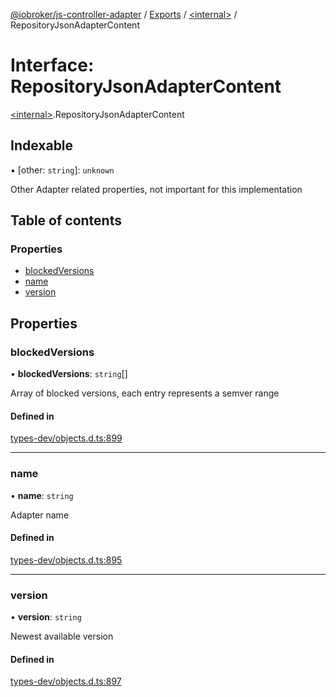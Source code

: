 [@iobroker/js-controller-adapter](../README.md) / [Exports](../modules.md) / [\<internal\>](../modules/internal_.md) / RepositoryJsonAdapterContent

# Interface: RepositoryJsonAdapterContent

[\<internal\>](../modules/internal_.md).RepositoryJsonAdapterContent

## Indexable

▪ [other: `string`]: `unknown`

Other Adapter related properties, not important for this implementation

## Table of contents

### Properties

- [blockedVersions](internal_.RepositoryJsonAdapterContent.md#blockedversions)
- [name](internal_.RepositoryJsonAdapterContent.md#name)
- [version](internal_.RepositoryJsonAdapterContent.md#version)

## Properties

### blockedVersions

• **blockedVersions**: `string`[]

Array of blocked versions, each entry represents a semver range

#### Defined in

[types-dev/objects.d.ts:899](https://github.com/ioBroker/ioBroker.js-controller/blob/63fb6f8b0/packages/types-dev/objects.d.ts#L899)

___

### name

• **name**: `string`

Adapter name

#### Defined in

[types-dev/objects.d.ts:895](https://github.com/ioBroker/ioBroker.js-controller/blob/63fb6f8b0/packages/types-dev/objects.d.ts#L895)

___

### version

• **version**: `string`

Newest available version

#### Defined in

[types-dev/objects.d.ts:897](https://github.com/ioBroker/ioBroker.js-controller/blob/63fb6f8b0/packages/types-dev/objects.d.ts#L897)
